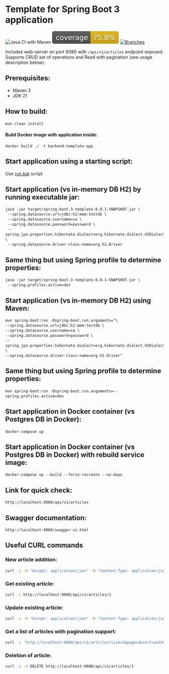 # Template for Spring Boot 3 application

![Java CI with Maven](https://github.com/andrei-punko/spring-boot-3-template/workflows/Java%20CI%20with%20Maven/badge.svg)
[![Coverage](.github/badges/jacoco.svg)](https://github.com/andrei-punko/spring-boot-3-template/actions/workflows/maven.yml)
[![Branches](.github/badges/branches.svg)](https://github.com/andrei-punko/spring-boot-3-template/actions/workflows/maven.yml)

Includes web-server on port 9080 with `/api/v1/articles` endpoint exposed.
Supports CRUD set of operations and Read with pagination (see usage description below).

## Prerequisites:

- Maven 3
- JDK 21

## How to build:

    mvn clean install

#### Build Docker image with application inside:

    docker build ./ -t backend-template-app

## Start application using a starting script:

Use [run.bat](./run.bat) script

## Start application (vs in-memory DB H2) by running executable jar:

    java -jar target/spring-boot-3-template-0.0.1-SNAPSHOT.jar \
     --spring.datasource.url=jdbc:h2:mem:testdb \
     --spring.datasource.username=sa \
     --spring.datasource.password=password \
     --spring.jpa.properties.hibernate.dialect=org.hibernate.dialect.H2Dialect \
     --spring.datasource.driver-class-name=org.h2.Driver

## Same thing but using Spring profile to determine properties:

    java -jar target/spring-boot-3-template-0.0.1-SNAPSHOT.jar \
     --spring.profiles.active=dev

## Start application (vs in-memory DB H2) using Maven:

    mvn spring-boot:run -Dspring-boot.run.arguments="\
    --spring.datasource.url=jdbc:h2:mem:testdb \
    --spring.datasource.username=sa \
    --spring.datasource.password=password \
    --spring.jpa.properties.hibernate.dialect=org.hibernate.dialect.H2Dialect \
    --spring.datasource.driver-class-name=org.h2.Driver"

## Same thing but using Spring profile to determine properties:

    mvn spring-boot:run -Dspring-boot.run.arguments=--spring.profiles.active=dev

## Start application in Docker container (vs Postgres DB in Docker):

    docker-compose up

## Start application in Docker container (vs Postgres DB in Docker) with rebuild service image:

    docker-compose up --build --force-recreate --no-deps

## Link for quick check:

    http://localhost:9080/api/v1/articles

## Swagger documentation:

    http://localhost:9080/swagger-ui.html

## Useful CURL commands

### New article addition:

```bash
curl -i -H "Accept: application/json" -H "Content-Type: application/json" -d '{ "title": "Some tittle", "text": "Some text", "author": "Pushkin" }' -X POST http://localhost:9080/api/v1/articles
```

### Get existing article:

```bash
curl -i http://localhost:9080/api/v1/articles/1
```

### Update existing article:

```bash
curl -i -H "Accept: application/json" -H "Content-Type: application/json" -d '{ "title": "Another tittle" }' -X PATCH http://localhost:9080/api/v1/articles/2
```

### Get a list of articles with pagination support:

```bash
curl -i 'http://localhost:9080/api/v1/articles?size=2&page=4&sort=author,DESC'
```

### Deletion of article:

```bash
curl -i -X DELETE http://localhost:9080/api/v1/articles/1
```
